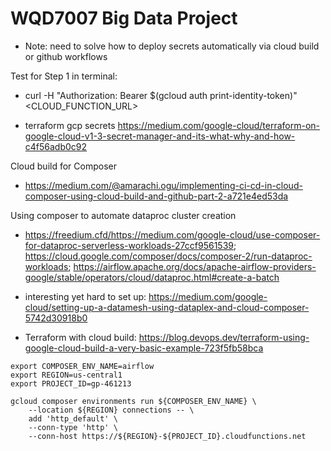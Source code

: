 # WQD7007 Big Data Project

- Note: need to solve how to deploy secrets automatically via cloud build or github workflows

Test for Step 1 in terminal:
- curl -H "Authorization: Bearer $(gcloud auth print-identity-token)" <CLOUD_FUNCTION_URL>

- terraform gcp secrets https://medium.com/google-cloud/terraform-on-google-cloud-v1-3-secret-manager-and-its-what-why-and-how-c4f56adb0c92

Cloud build for Composer
- https://medium.com/@amarachi.ogu/implementing-ci-cd-in-cloud-composer-using-cloud-build-and-github-part-2-a721e4ed53da

Using composer to automate dataproc cluster creation
- https://freedium.cfd/https://medium.com/google-cloud/use-composer-for-dataproc-serverless-workloads-27ccf9561539; https://cloud.google.com/composer/docs/composer-2/run-dataproc-workloads; https://airflow.apache.org/docs/apache-airflow-providers-google/stable/operators/cloud/dataproc.html#create-a-batch

- interesting yet hard to set up: https://medium.com/google-cloud/setting-up-a-datamesh-using-dataplex-and-cloud-composer-5742d30918b0

- Terraform with cloud build: https://blog.devops.dev/terraform-using-google-cloud-build-a-very-basic-example-723f5fb58bca


```
export COMPOSER_ENV_NAME=airflow
export REGION=us-central1
export PROJECT_ID=gp-461213

gcloud composer environments run ${COMPOSER_ENV_NAME} \
    --location ${REGION} connections -- \
    add 'http_default' \
    --conn-type 'http' \
    --conn-host https://${REGION}-${PROJECT_ID}.cloudfunctions.net
```